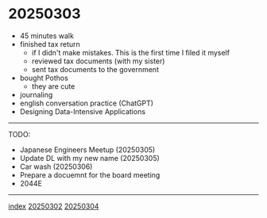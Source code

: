<head><meta name="viewport" content="width=device-width, initial-scale=1.0, user-scalable=yes" /><meta charset="UTF-8"></head>

# 20250303

- 45 minutes walk
- finished tax return
	- if I didn't make mistakes. This is the first time I filed it myself
	- reviewed tax documents (with my sister)
	- sent tax documents to the government
- bought Pothos
	- they are cute
- journaling
- english conversation practice (ChatGPT)
- Designing Data-Intensive Applications


---

TODO:

- Japanese Engineers Meetup (20250305)
- Update DL with my new name (20250305)
- Car wash (20250306)
- Prepare a docuemnt for the board meeting
- 2044E

---

[index](../../index.html)
[20250302](20250302.html)
[20250304](20250304.html)
